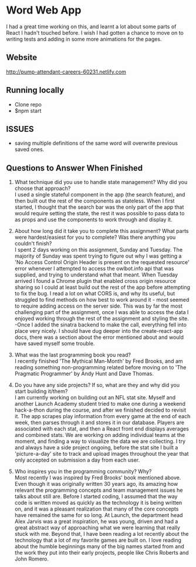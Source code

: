 # Word Web App

I had a great time working on this, and learnt a lot about some parts of React I hadn't touched before. I wish I had gotten a chance to move on to writing tests and adding in some more animations for the pages.

## Website
http://pump-attendant-careers-60231.netlify.com

## Running locally
* Clone repo
* $npm start

## ISSUES
* saving multiple definitions of the same word will overwrite previous saved ones.

## Questions to Answer When Finished
1. What technique did you use to handle state management? Why did you choose that approach?<br />
I used a single stateful component in the app (the search feature), and then built out the rest of the components as stateless. When I first started, I thought that the search bar was the only part of the app that would require setting the state, the rest it was possible to pass data to as props and use the components to work through and display it.

2. About how long did it take you to complete this assignment? What parts were hardest/easiest for you to complete? Was there anything you couldn't finish?<br />
I spent 2 days working on this assignment, Sunday and Tuesday. The majority of Sunday was spent trying to figure out why I was getting a 'No Access Control Origin Header is present on the requested resource' error whenever I attempted to access the owlbot.info api that was supplied, and trying to understand what that meant. When Tuesday arrived I found a Chrome plugin that enabled cross origin resource sharing so I could at least build out the rest of the app before attempting to fix the bug. I read a lot on what CORS is, and why its useful, but struggled to find methods on how best to work around it -  most seemed to require adding access on the server side. This was by far the most challenging part of the assignment, once I was able to access the data I enjoyed working through the rest of the assignment and styling the site.
-Once I added the sinatra backend to make the call, everything fell into place very nicely. I should have dug deeper into the create-react-app docs, there was a section about the error mentioned about and would have saved myself some trouble.

3. What was the last programming book you read?<br />
I recently finished 'The Mythical Man-Month' by Fred Brooks, and am reading something non-programming related before moving on to 'The Pragmatic Programmer' by Andy Hunt and Dave Thomas.

4. Do you have any side projects? If so, what are they and why did you start building it/them?<br />
I am currently working on building out an NFL stat site. Myself and another Launch Academy student tried to make one during a weekend hack-a-thon during the course, and after we finished decided to revisit it. The app scrapes play information from every game at the end of each week, then parses through it and stores it in our database. Players are associated with each stat, and then a React front end displays averages and combined stats. We are working on adding individual teams at the moment, and finding a way to visualize the data we are collecting. I try and always have a side project ongoing, before the stat site I built a 'picture-a-day' site to track and upload images throughout the year that only accepted on submission a day from each user.

5. Who inspires you in the programming community? Why?<br />
Most recently I was inspired by Fred Brooks' book mentioned above. Even though it was originally written 30 years ago, its amazing how relevant the programming concepts and team management issues he talks about still are. Before I started coding, I assumed that the way code is written moved as quickly as the technology it is being written on, and it was a pleasant realization that many of the core concepts have remained the same for so long. At Launch, the department head Alex Jarvis was a great inspiration, he was young, driven and had a great abstract way of approaching what we were learning that really stuck with me. Beyond that, I have been reading a lot recently about the technology that a lot of my favorite games are built on. I love reading about the humble beginnings many of the big names started from and the work they put into their early projects, people like Chris Roberts and John Romero.
